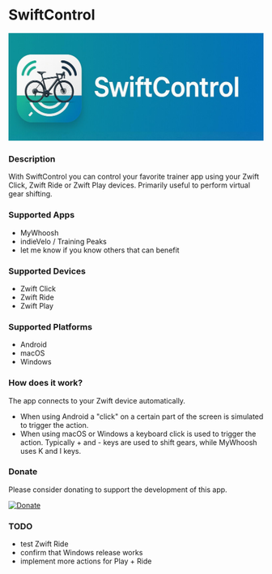 # SwiftControl

<img src="logo.jpg" alt="SwiftControl Logo"/>

### Description

With SwiftControl you can control your favorite trainer app using your Zwift Click, Zwift Ride or Zwift Play devices. Primarily useful to perform virtual gear shifting.

### Supported Apps
- MyWhoosh
- indieVelo / Training Peaks
- let me know if you know others that can benefit

### Supported Devices
- Zwift Click
- Zwift Ride
- Zwift Play

### Supported Platforms
- Android
- macOS
- Windows

### How does it work?
The app connects to your Zwift device automatically. 

- When using Android a "click" on a certain part of the screen is simulated to trigger the action.
- When using macOS or Windows a keyboard click is used to trigger the action. Typically + and - keys are used to shift gears, while MyWhoosh uses K and I keys.

### Donate
Please consider donating to support the development of this app. 

[![Donate](https://img.shields.io/badge/Donate-PayPal-green.svg)](https://paypal.me/boni)

### TODO
- test Zwift Ride
- confirm that Windows release works
- implement more actions for Play + Ride
